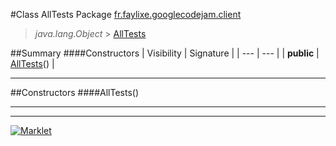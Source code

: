 #Class AllTests
Package [fr.faylixe.googlecodejam.client](README.md)<br>

> *java.lang.Object* > [AllTests](AllTests.md)




##Summary
####Constructors
| Visibility | Signature |
| --- | --- |
| **public** | [AllTests](#alltests)() |

---


##Constructors
####AllTests()
> 


---

---

[![Marklet](https://img.shields.io/badge/Generated%20by-Marklet-green.svg)](https://github.com/Faylixe/marklet)